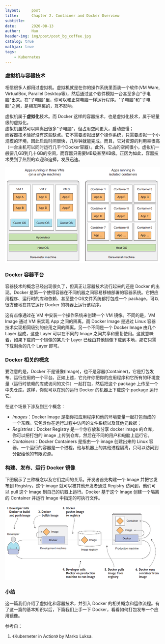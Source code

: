 ```yaml
---
layout:     post
title:      Chapter 2. Container and Docker Overview
subtitle:   
date:       2020-08-13
author:     Hao
header-img: img/post/post_bg_coffee.jpg
catalog: true
mathjax: true
tags:
    - Kubernetes
---
```


### 虚拟机与容器技术

相信很多人都用过虚拟机。虚拟机就是在你的操作系统里面装一个软件(VM Ware, VirtualBox, Parallel Desktop等)，然后通过这个软件模拟一台甚至多台"子电脑"出来。在"子电脑"里，你可以和正常电脑一样运行程序。"子电脑"和"子电脑"之间，是相互隔离的，互不影响。

虚拟机属于**虚拟化**技术。而 Docker 这样的容器技术，也是虚拟化技术，属于轻量级的虚拟化。\
虚拟机虽然可以隔离出很多"子电脑"，但占用空间更大，启动更慢；\
而容器技术恰好没有这些缺点。它不需要虚拟出整个操作系统，只需要虚拟一个小规模的环境，因此启动时间很快，几秒钟就能完成。而且，它对资源的利用率很高（一台主机可以同时运行几千个Docker容器）。此外，它占的空间很小，虚拟机一般要几GB到几十GB的空间，而容器只需要MB级甚至KB级。正因为如此，容器技术受到了热烈的欢迎和追捧，发展迅速。

![img](/img/post/post_vm_container.png)

### Docker 容器平台

容器技术的概念已经出现很久了，但真正让容器技术流行起来的还是 Docker 的出现。Docker 是第一个使得容器在不同机器之间容易移植部署的容器系统。它把应用程序、运行时的库和依赖、甚至整个OS文件系统都打包成一个 package，可以很方便地在其它运行 Docker 的机器上运行该程序。

这有点像通过在 VM 中安装一个操作系统来创建一个 VM 镜像。不同的是，VM Image 通过 VM 来实现 App 之间的隔离，而 Docker Image 是通过 Linux 容器技术实现相同级别的应用之间的隔离。另一个不同是一个 Docker Image 由几个 Layer 组成，这些 Layer 可以在不同的 Image 之间共享和重复使用。这就意味着，如果下载的一个镜像的某几个 Layer 已经由其他镜像下载到本地，那它只需下载剩余的几个 Layer 即可。

### Docker 相关的概念

要注意的是，Docker 不是镜像(Image)，也不是容器(Container)，它是打包发布、运行应用的一个平台。正如上述，它允许你把你的应用程序和它所有的环境变量（运行时依赖的库或访问的文件）一起打包，然后把这个 package 上传至一个中央仓库。这样，你就可以在别的运行 Docker 的机器上下载这个 package 运行它。

在这个场景下涉及到三个概念：
+ *Images*：Docker Image 是指你把应用程序和他的环境变量一起打包而成的一个东西。它包含你在运行过程中访问的文件系统以及其他元数据；
+ *Registries*：Docker Registry 是一个你存放和分享 docker image 的仓库，你可以把打包的 image 上传到仓库，然后在不同的用户和电脑上运行它。
+ *Containers*：Docker Containers 是指由一个 image 创建出来的 Linux 容器。一个运行的容器是一个进程，他与机器上的其他进程隔离，只可以访问到分配给他的有限资源。

### 构建、发布、运行 Docker 镜像

下图展示了三种概念以及它们之间的关系。开发者首先构建一个 Image 并把它发布到 Registry，这个 image 就可以被其他开发者通过 Registry 访问到，他们可以 pull 这个 Image 到自己的机器上运行。Docker 基于这个 Image 创建一个隔离的 Container 并运行 Image 中指定的可执行文件。

![img](/img/post/post_dockerFlow.png)

### 小结

这一篇我们介绍了虚拟化和容器技术，并引入 Docker 的相关概念和运作流程。有了这一篇的基本知识以后，下篇我们上手一下 Docker，看看如何打包发布一个应用镜像。

参考自：
1. 《Kuberneter in Action》 by Marko Luksa.

